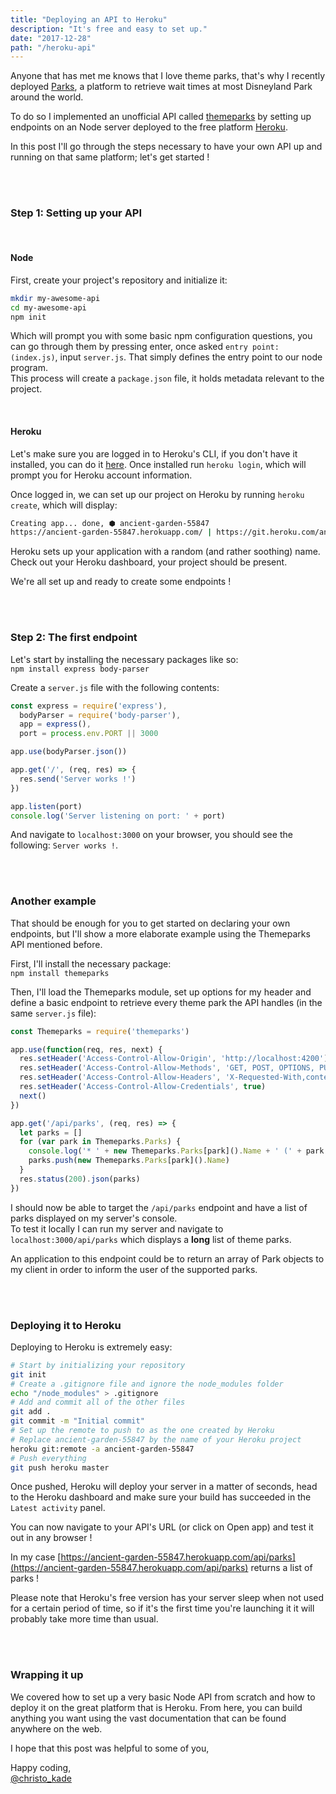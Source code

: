 ```yaml
---
title: "Deploying an API to Heroku"
description: "It's free and easy to set up."
date: "2017-12-28"
path: "/heroku-api"
---
```


Anyone that has met me knows that I love theme parks, that's why I recently deployed [Parks](https://christopherkade.com/parks/), a platform to retrieve wait times at most Disneyland Park around the world.

To do so I implemented an unofficial API called [themeparks](https://github.com/cubehouse/themeparks) by setting up endpoints on an Node server deployed to the free platform [Heroku](https://www.heroku.com/).

In this post I'll go through the steps necessary to have your own API up and running on that same platform; let's get started !

<br><br>

### Step 1: Setting up your API

<br>

#### Node

First, create your project's repository and initialize it:

```bash
mkdir my-awesome-api
cd my-awesome-api
npm init
```

Which will prompt you with some basic npm configuration questions, you can go through them by pressing enter, once asked `entry point: (index.js)`, input `server.js`. That simply defines the entry point to our node program.  
This process will create a `package.json` file, it holds metadata relevant to the project.

<br>

#### Heroku

Let's make sure you are logged in to Heroku's CLI, if you don't have it installed, you can do it [here](https://devcenter.heroku.com/articles/heroku-cli). Once installed run `heroku login`, which will prompt you for Heroku account information.

Once logged in, we can set up our project on Heroku by running `heroku create`, which will display:

```bash
Creating app... done, ⬢ ancient-garden-55847
https://ancient-garden-55847.herokuapp.com/ | https://git.heroku.com/ancient-garden-55847.git
```

Heroku sets up your application with a random (and rather soothing) name. Check out your Heroku dashboard, your project should be present.

We're all set up and ready to create some endpoints !

<br><br>

### Step 2: The first endpoint

Let's start by installing the necessary packages like so:  
`npm install express body-parser`

Create a `server.js` file with the following contents:

```javascript
const express = require('express'),
  bodyParser = require('body-parser'),
  app = express(),
  port = process.env.PORT || 3000

app.use(bodyParser.json())

app.get('/', (req, res) => {
  res.send('Server works !')
})

app.listen(port)
console.log('Server listening on port: ' + port)
```

And navigate to `localhost:3000` on your browser, you should see the following: `Server works !`.

<br><br>

### Another example

That should be enough for you to get started on declaring your own endpoints, but I'll show a more elaborate example using the Themeparks API mentioned before.

First, I'll install the necessary package:  
`npm install themeparks`

Then, I'll load the Themeparks module, set up options for my header and define a basic endpoint to retrieve every theme park the API handles (in the same `server.js` file):

```javascript
const Themeparks = require('themeparks')

app.use(function(req, res, next) {
  res.setHeader('Access-Control-Allow-Origin', 'http://localhost:4200')
  res.setHeader('Access-Control-Allow-Methods', 'GET, POST, OPTIONS, PUT')
  res.setHeader('Access-Control-Allow-Headers', 'X-Requested-With,content-type')
  res.setHeader('Access-Control-Allow-Credentials', true)
  next()
})

app.get('/api/parks', (req, res) => {
  let parks = []
  for (var park in Themeparks.Parks) {
    console.log('* ' + new Themeparks.Parks[park]().Name + ' (' + park + ')')
    parks.push(new Themeparks.Parks[park]().Name)
  }
  res.status(200).json(parks)
})
```

I should now be able to target the `/api/parks` endpoint and have a list of parks displayed on my server's console.  
To test it locally I can run my server and navigate to `localhost:3000/api/parks` which displays a **long** list of theme parks.

An application to this endpoint could be to return an array of Park objects to my client in order to inform the user of the supported parks.

<br><br>

### Deploying it to Heroku

Deploying to Heroku is extremely easy:

```bash
# Start by initializing your repository
git init
# Create a .gitignore file and ignore the node_modules folder
echo "/node_modules" > .gitignore
# Add and commit all of the other files
git add .
git commit -m "Initial commit"
# Set up the remote to push to as the one created by Heroku
# Replace ancient-garden-55847 by the name of your Heroku project
heroku git:remote -a ancient-garden-55847
# Push everything
git push heroku master
```

Once pushed, Heroku will deploy your server in a matter of seconds, head to the Heroku dashboard and make sure your build has succeeded in the `Latest activity` panel.

You can now navigate to your API's URL (or click on Open app) and test it out in any browser !

In my case [https://ancient-garden-55847.herokuapp.com/api/parks](https://ancient-garden-55847.herokuapp.com/api/parks) returns a list of parks !

Please note that Heroku's free version has your server sleep when not used for a certain period of time, so if it's the first time you're launching it it will probably take more time than usual.

<br><br>

### Wrapping it up

We covered how to set up a very basic Node API from scratch and how to deploy it on the great platform that is Heroku. From here, you can build anything you want using the vast documentation that can be found anywhere on the web.

I hope that this post was helpful to some of you,

Happy coding,  
[@christo_kade](https://twitter.com/christo_kade)
